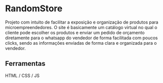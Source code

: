 # RandomStore
Projeto com intuito de facilitar a exposição e organização de produtos para microempreendedores. O site é basicamente um catálogo virtual no qual o cliente pode escolher os produtos e enviar um pedido de orçamento diretamente para o whatsapp do vendedor de forma facilitada com poucos clicks, sendo as informações enviadas de forma clara e organizada para o vendedor.

## Ferramentas
HTML / CSS / JS
